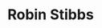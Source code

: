 ---
title: Robin Stibbs
position: 14
job-title: Financial Controller
email: robin.stibbs@we-are-novel.com
---